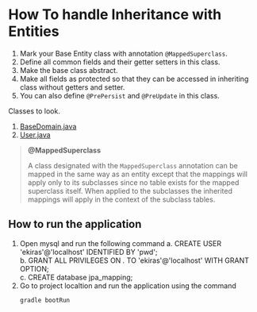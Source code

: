 # How To handle Inheritance with Entities

1. Mark your Base Entity class with annotation `@MappedSuperclass`.
2. Define all common fields and their getter setters in this class.
3. Make the base class abstract.
4. Make all fields as protected so that they can be accessed in inheriting class without getters and setter.
5. You can also define `@PrePersist` and `@PreUpdate` in this class.


Classes to look.  

1. [BaseDomain.java](https://github.com/ekiras/spring-boot/blob/master/data-jpa/mapped-super-class/src/main/java/com/ekiras/domain/base/BaseDomain.java)  
2. [User.java](https://github.com/ekiras/spring-boot/blob/master/data-jpa/mapped-super-class/src/main/java/com/ekiras/domain/User.java)  

> **@MappedSuperclass**  
>   
>  A class designated with the <code>MappedSuperclass</code> annotation can be mapped in the same way as an entity except 
> that the mappings will apply only to its subclasses since no table exists for the mapped superclass itself. When applied
> to the subclasses the inherited mappings will apply in the context of the subclass tables.


## How to run the application
1. Open mysql and run the following command
   a.  CREATE USER 'ekiras'@'localhost' IDENTIFIED BY 'pwd';  
   b.  GRANT ALL PRIVILEGES ON *.* TO 'ekiras'@'localhost' WITH GRANT OPTION;  
   c.  CREATE database jpa_mapping;  
2. Go to project localtion and run the application using the command
   ```
   gradle bootRun
   ```
  
  
